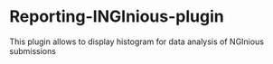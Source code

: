 # Reporting-INGInious-plugin
This plugin allows to display histogram for data analysis of NGInious submissions
